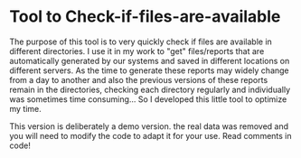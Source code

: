 # Tool to Check-if-files-are-available
 
The purpose of this tool is to very quickly check if files are available in different directories.
I use it in my work to "get" files/reports that are automatically generated by our systems and saved in different locations on different servers.
As the time to generate these reports may widely change from a day to another and also the previous versions of these reports remain in the directories, checking each directory regularly and individually was sometimes time consuming... So I developed this little tool to optimize my time.

This version is deliberately a demo version. the real data was removed and you will need to modify the code to adapt it for your use. Read comments in code!

